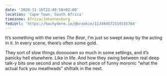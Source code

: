 ```yaml
---
date: '2024-11-16T22:40:58+02:00'
location: 'Cape Town, South Africa'
timezone: Africa/Johannesburg
fediUrl: 'https://hachyderm.io/@brookie/113494572319155764'
---
```

It’s something with the series _The Bear_, I’m just so swept away by the acting in it. In every scene, there’s often some gold.

They sort of slow things dooooown so much in some settings, and it’s panicky hell elsewhere. Like in life. And how they swing between real deep talk-y bits one second and show a short piece of funny moronic “what the actual fuck you meatheads” shittalk in the next.

